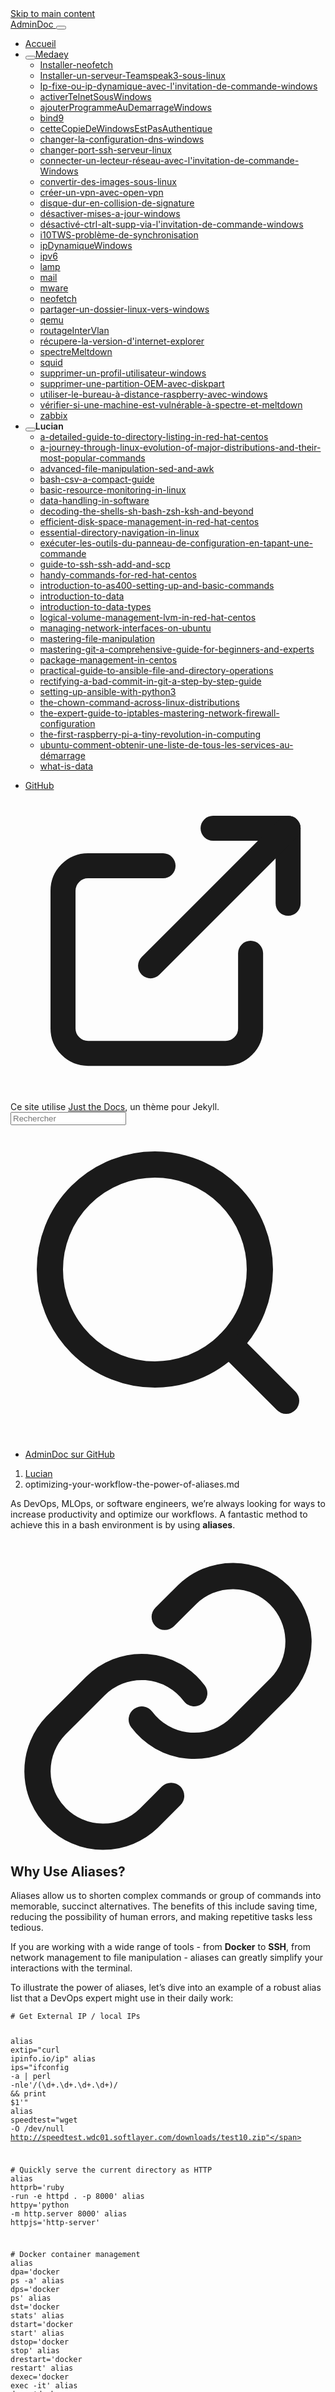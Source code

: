 <!DOCTYPE html><html lang="en-US"><head><meta charset="UTF-8"><meta http-equiv="X-UA-Compatible" content="IE=Edge"><link rel="stylesheet" href="/assets/css/just-the-docs-default.css"><link rel="stylesheet" href="/assets/css/just-the-docs-head-nav.css"><style id="jtd-nav-activation"> .site-nav > .nav-list:nth-child(1):not(.nav-category-list) > .nav-list-item:not(.external):not(:nth-child(3)) > .nav-list-link, .site-nav > .nav-list:nth-child(1):not(.nav-category-list) > .nav-list-item:not(.external) > .nav-list > .nav-list-item > .nav-list-link, .site-nav > .nav-list:nth-child(1):not(.nav-category-list) > .nav-list-item:not(.external) > .nav-list > .nav-list-item > .nav-list > .nav-list-item > .nav-list-link { background-image: none; } .site-nav > .nav-list:not(:nth-child(1):not(.nav-category-list)) .nav-list-link, .site-nav .nav-list-link.external { background-image: none; } .site-nav > .nav-list:nth-child(1):not(.nav-category-list) > .nav-list-item:not(.external):nth-child(3) > .nav-list-link { font-weight: 600; text-decoration: none; } .site-nav > .nav-category-list > .nav-list-item > .nav-list-expander svg, .site-nav > .nav-list:nth-child(1):not(.nav-category-list) > .nav-list-item:nth-child(3) > .nav-list-expander svg { transform: rotate(-90deg); } .site-nav > .nav-category-list > .nav-list-item > .nav-list, .site-nav > .nav-list:nth-child(1):not(.nav-category-list) > .nav-list-item:nth-child(3) > .nav-list { display: block; }</style><script src="/assets/js/vendor/lunr.min.js"></script> <script src="/assets/js/just-the-docs.js"></script><meta name="viewport" content="width=device-width, initial-scale=1"><link rel="icon" href="/favicon.ico" type="image/x-icon"><title>optimizing-your-workflow-the-power-of-aliases.md | AdminDoc</title><meta name="generator" content="Jekyll v4.3.2" /><meta property="og:title" content="optimizing-your-workflow-the-power-of-aliases.md" /><meta property="og:locale" content="en_US" /><meta name="description" content="Site de documentation informatique" /><meta property="og:description" content="Site de documentation informatique" /><link rel="canonical" href="https://www.admindoc.fr/Lucian/optimizing-your-workflow-the-power-of-aliases.md" /><meta property="og:url" content="https://www.admindoc.fr/Lucian/optimizing-your-workflow-the-power-of-aliases.md" /><meta property="og:site_name" content="AdminDoc" /><meta property="og:type" content="website" /><meta name="twitter:card" content="summary" /><meta property="twitter:title" content="optimizing-your-workflow-the-power-of-aliases.md" /> <script type="application/ld+json"> {"@context":"https://schema.org","@type":"WebPage","description":"Site de documentation informatique","headline":"optimizing-your-workflow-the-power-of-aliases.md","url":"https://www.admindoc.fr/Lucian/optimizing-your-workflow-the-power-of-aliases.md"}</script><body> <a class="skip-to-main" href="#main-content">Skip to main content</a> <svg xmlns="http://www.w3.org/2000/svg" class="d-none"> <symbol id="svg-link" viewBox="0 0 24 24"><title>Link</title><svg xmlns="http://www.w3.org/2000/svg" width="24" height="24" viewBox="0 0 24 24" fill="none" stroke="currentColor" stroke-width="2" stroke-linecap="round" stroke-linejoin="round" class="feather feather-link"><path d="M10 13a5 5 0 0 0 7.54.54l3-3a5 5 0 0 0-7.07-7.07l-1.72 1.71"></path><path d="M14 11a5 5 0 0 0-7.54-.54l-3 3a5 5 0 0 0 7.07 7.07l1.71-1.71"></path> </svg> </symbol> <symbol id="svg-menu" viewBox="0 0 24 24"><title>Menu</title><svg xmlns="http://www.w3.org/2000/svg" width="24" height="24" viewBox="0 0 24 24" fill="none" stroke="currentColor" stroke-width="2" stroke-linecap="round" stroke-linejoin="round" class="feather feather-menu"><line x1="3" y1="12" x2="21" y2="12"></line><line x1="3" y1="6" x2="21" y2="6"></line><line x1="3" y1="18" x2="21" y2="18"></line> </svg> </symbol> <symbol id="svg-arrow-right" viewBox="0 0 24 24"><title>Expand</title><svg xmlns="http://www.w3.org/2000/svg" width="24" height="24" viewBox="0 0 24 24" fill="none" stroke="currentColor" stroke-width="2" stroke-linecap="round" stroke-linejoin="round" class="feather feather-chevron-right"><polyline points="9 18 15 12 9 6"></polyline> </svg> </symbol> <symbol id="svg-external-link" width="24" height="24" viewBox="0 0 24 24" fill="none" stroke="currentColor" stroke-width="2" stroke-linecap="round" stroke-linejoin="round" class="feather feather-external-link"><title id="svg-external-link-title">(external link)</title><path d="M18 13v6a2 2 0 0 1-2 2H5a2 2 0 0 1-2-2V8a2 2 0 0 1 2-2h6"></path><polyline points="15 3 21 3 21 9"></polyline><line x1="10" y1="14" x2="21" y2="3"></line> </symbol> <symbol id="svg-doc" viewBox="0 0 24 24"><title>Document</title><svg xmlns="http://www.w3.org/2000/svg" width="24" height="24" viewBox="0 0 24 24" fill="none" stroke="currentColor" stroke-width="2" stroke-linecap="round" stroke-linejoin="round" class="feather feather-file"><path d="M13 2H6a2 2 0 0 0-2 2v16a2 2 0 0 0 2 2h12a2 2 0 0 0 2-2V9z"></path><polyline points="13 2 13 9 20 9"></polyline> </svg> </symbol> <symbol id="svg-search" viewBox="0 0 24 24"><title>Search</title><svg xmlns="http://www.w3.org/2000/svg" width="24" height="24" viewBox="0 0 24 24" fill="none" stroke="currentColor" stroke-width="2" stroke-linecap="round" stroke-linejoin="round" class="feather feather-search"> <circle cx="11" cy="11" r="8"></circle><line x1="21" y1="21" x2="16.65" y2="16.65"></line> </svg> </symbol> <symbol id="svg-copy" viewBox="0 0 16 16"><title>Copy</title><svg xmlns="http://www.w3.org/2000/svg" width="16" height="16" fill="currentColor" class="bi bi-clipboard" viewBox="0 0 16 16"><path d="M4 1.5H3a2 2 0 0 0-2 2V14a2 2 0 0 0 2 2h10a2 2 0 0 0 2-2V3.5a2 2 0 0 0-2-2h-1v1h1a1 1 0 0 1 1 1V14a1 1 0 0 1-1 1H3a1 1 0 0 1-1-1V3.5a1 1 0 0 1 1-1h1v-1z"/><path d="M9.5 1a.5.5 0 0 1 .5.5v1a.5.5 0 0 1-.5.5h-3a.5.5 0 0 1-.5-.5v-1a.5.5 0 0 1 .5-.5h3zm-3-1A1.5 1.5 0 0 0 5 1.5v1A1.5 1.5 0 0 0 6.5 4h3A1.5 1.5 0 0 0 11 2.5v-1A1.5 1.5 0 0 0 9.5 0h-3z"/> </svg> </symbol> <symbol id="svg-copied" viewBox="0 0 16 16"><title>Copied</title><svg xmlns="http://www.w3.org/2000/svg" width="16" height="16" fill="currentColor" class="bi bi-clipboard-check-fill" viewBox="0 0 16 16"><path d="M6.5 0A1.5 1.5 0 0 0 5 1.5v1A1.5 1.5 0 0 0 6.5 4h3A1.5 1.5 0 0 0 11 2.5v-1A1.5 1.5 0 0 0 9.5 0h-3Zm3 1a.5.5 0 0 1 .5.5v1a.5.5 0 0 1-.5.5h-3a.5.5 0 0 1-.5-.5v-1a.5.5 0 0 1 .5-.5h3Z"/><path d="M4 1.5H3a2 2 0 0 0-2 2V14a2 2 0 0 0 2 2h10a2 2 0 0 0 2-2V3.5a2 2 0 0 0-2-2h-1v1A2.5 2.5 0 0 1 9.5 5h-3A2.5 2.5 0 0 1 4 2.5v-1Zm6.854 7.354-3 3a.5.5 0 0 1-.708 0l-1.5-1.5a.5.5 0 0 1 .708-.708L7.5 10.793l2.646-2.647a.5.5 0 0 1 .708.708Z"/> </svg> </symbol> </svg><div class="side-bar"><div class="site-header" role="banner"> <a href="/" class="site-title lh-tight"> AdminDoc </a> <button id="menu-button" class="site-button btn-reset" aria-label="Toggle menu" aria-pressed="false"> <svg viewBox="0 0 24 24" class="icon" aria-hidden="true"><use xlink:href="#svg-menu"></use></svg> </button></div><nav aria-label="Main" id="site-nav" class="site-nav"><ul class="nav-list"><li class="nav-list-item"><a href="/" class="nav-list-link">Accueil</a><li class="nav-list-item"><button class="nav-list-expander btn-reset" aria-label="toggle items in Medaey category" aria-pressed="false"> <svg viewBox="0 0 24 24" aria-hidden="true"><use xlink:href="#svg-arrow-right"></use></svg> </button><a href="/medaey" class="nav-list-link">Medaey</a><ul class="nav-list"><li class="nav-list-item"><a href="/Medaey/Installer-neofetch" class="nav-list-link">Installer-neofetch</a><li class="nav-list-item"><a href="/Medaey/Installer-un-serveur-Teamspeak3-sous-linux" class="nav-list-link">Installer-un-serveur-Teamspeak3-sous-linux</a><li class="nav-list-item"><a href="/Medaey/Ip-fixe-ou-ip-dynamique-avec-l'invitation-de-commande-windows" class="nav-list-link">Ip-fixe-ou-ip-dynamique-avec-l'invitation-de-commande-windows</a><li class="nav-list-item"><a href="/Medaey/activerTelnetSousWindows" class="nav-list-link">activerTelnetSousWindows</a><li class="nav-list-item"><a href="/Medaey/ajouterProgrammeAuDemarrageWindows" class="nav-list-link">ajouterProgrammeAuDemarrageWindows</a><li class="nav-list-item"><a href="/Medaey/bind9" class="nav-list-link">bind9</a><li class="nav-list-item"><a href="/Medaey/cetteCopieDeWindowsEstPasAuthentique" class="nav-list-link">cetteCopieDeWindowsEstPasAuthentique</a><li class="nav-list-item"><a href="/Medaey/changer-la-configuration-dns-windows" class="nav-list-link">changer-la-configuration-dns-windows</a><li class="nav-list-item"><a href="/Medaey/changer-port-ssh-serveur-linux" class="nav-list-link">changer-port-ssh-serveur-linux</a><li class="nav-list-item"><a href="/Medaey/connecter-un-lecteur-r%C3%A9seau-avec-l'invitation-de-commande-Windows" class="nav-list-link">connecter-un-lecteur-réseau-avec-l'invitation-de-commande-Windows</a><li class="nav-list-item"><a href="/Medaey/convertir-des-images-sous-linux" class="nav-list-link">convertir-des-images-sous-linux</a><li class="nav-list-item"><a href="/Medaey/cr%C3%A9er-un-vpn-avec-open-vpn" class="nav-list-link">créer-un-vpn-avec-open-vpn</a><li class="nav-list-item"><a href="/Medaey/disque-dur-en-collision-de-signature" class="nav-list-link">disque-dur-en-collision-de-signature</a><li class="nav-list-item"><a href="/Medaey/d%C3%A9sactiver-mises-a-jour-windows" class="nav-list-link">désactiver-mises-a-jour-windows</a><li class="nav-list-item"><a href="/Medaey/d%C3%A9sactiv%C3%A9-ctrl-alt-supp-via-l'invitation-de-commande-windows" class="nav-list-link">désactivé-ctrl-alt-supp-via-l'invitation-de-commande-windows</a><li class="nav-list-item"><a href="/Medaey/i10TWS-probl%C3%A8me-de-synchronisation" class="nav-list-link">i10TWS-problème-de-synchronisation</a><li class="nav-list-item"><a href="/Medaey/ipDynamiqueWindows" class="nav-list-link">ipDynamiqueWindows</a><li class="nav-list-item"><a href="/Medaey/ipv6" class="nav-list-link">ipv6</a><li class="nav-list-item"><a href="/Medaey/lamp" class="nav-list-link">lamp</a><li class="nav-list-item"><a href="/Medaey/mail" class="nav-list-link">mail</a><li class="nav-list-item"><a href="/Medaey/mware" class="nav-list-link">mware</a><li class="nav-list-item"><a href="/Medaey/neofetch" class="nav-list-link">neofetch</a><li class="nav-list-item"><a href="/Medaey/partager-un-dossier-linux-vers-windows" class="nav-list-link">partager-un-dossier-linux-vers-windows</a><li class="nav-list-item"><a href="/Medaey/qemu" class="nav-list-link">qemu</a><li class="nav-list-item"><a href="/Medaey/routageInterVlan" class="nav-list-link">routageInterVlan</a><li class="nav-list-item"><a href="/Medaey/r%C3%A9cupere-la-version-d'internet-explorer" class="nav-list-link">récupere-la-version-d'internet-explorer</a><li class="nav-list-item"><a href="/Medaey/spectreMeltdown" class="nav-list-link">spectreMeltdown</a><li class="nav-list-item"><a href="/Medaey/squid" class="nav-list-link">squid</a><li class="nav-list-item"><a href="/Medaey/supprimer-un-profil-utilisateur-windows" class="nav-list-link">supprimer-un-profil-utilisateur-windows</a><li class="nav-list-item"><a href="/Medaey/supprimer-une-partition-OEM-avec-diskpart" class="nav-list-link">supprimer-une-partition-OEM-avec-diskpart</a><li class="nav-list-item"><a href="/Medaey/utiliser-le-bureau-%C3%A0-distance-raspberry-avec-windows" class="nav-list-link">utiliser-le-bureau-à-distance-raspberry-avec-windows</a><li class="nav-list-item"><a href="/Medaey/v%C3%A9rifier-si-une-machine-est-vuln%C3%A9rable-%C3%A0-spectre-et-meltdown" class="nav-list-link">vérifier-si-une-machine-est-vulnérable-à-spectre-et-meltdown</a><li class="nav-list-item"><a href="/Medaey/zabbix" class="nav-list-link">zabbix</a></ul><li class="nav-list-item"><button class="nav-list-expander btn-reset" aria-label="toggle items in Lucian category" aria-pressed="false"> <svg viewBox="0 0 24 24" aria-hidden="true"><use xlink:href="#svg-arrow-right"></use></svg> </button><a href="/Lucian" class="nav-list-link">Lucian</a><ul class="nav-list"><li class="nav-list-item"><a href="/Lucian/a-detailed-guide-to-directory-listing-in-red-hat-centos" class="nav-list-link">a-detailed-guide-to-directory-listing-in-red-hat-centos</a><li class="nav-list-item"><a href="/Lucian/a-journey-through-linux-evolution-of-major-distributions-and-their-most-popular-commands" class="nav-list-link">a-journey-through-linux-evolution-of-major-distributions-and-their-most-popular-commands</a><li class="nav-list-item"><a href="/Lucian/advanced-file-manipulation-sed-and-awk" class="nav-list-link">advanced-file-manipulation-sed-and-awk</a><li class="nav-list-item"><a href="/Lucian/bash-csv-a-compact-guide" class="nav-list-link">bash-csv-a-compact-guide</a><li class="nav-list-item"><a href="/Lucian/basic-resource-monitoring-in-linux" class="nav-list-link">basic-resource-monitoring-in-linux</a><li class="nav-list-item"><a href="/Lucian/data-handling-in-software" class="nav-list-link">data-handling-in-software</a><li class="nav-list-item"><a href="/Lucian/decoding-the-shells-sh-bash-zsh-ksh-and-beyond" class="nav-list-link">decoding-the-shells-sh-bash-zsh-ksh-and-beyond</a><li class="nav-list-item"><a href="/Lucian/efficient-disk-space-management-in-red-hat-centos" class="nav-list-link">efficient-disk-space-management-in-red-hat-centos</a><li class="nav-list-item"><a href="/Lucian/essential-directory-navigation-in-linux" class="nav-list-link">essential-directory-navigation-in-linux</a><li class="nav-list-item"><a href="/Lucian/ex%C3%A9cuter-les-outils-du-panneau-de-configuration-en-tapant-une-commande" class="nav-list-link">exécuter-les-outils-du-panneau-de-configuration-en-tapant-une-commande</a><li class="nav-list-item"><a href="/Lucian/guide-to-ssh-ssh-add-and-scp" class="nav-list-link">guide-to-ssh-ssh-add-and-scp</a><li class="nav-list-item"><a href="/Lucian/handy-commands-for-red-hat-centos" class="nav-list-link">handy-commands-for-red-hat-centos</a><li class="nav-list-item"><a href="/Lucian/introduction-to-as400-setting-up-and-basic-commands" class="nav-list-link">introduction-to-as400-setting-up-and-basic-commands</a><li class="nav-list-item"><a href="/Lucian/introduction-to-data" class="nav-list-link">introduction-to-data</a><li class="nav-list-item"><a href="/Lucian/introduction-to-data-types" class="nav-list-link">introduction-to-data-types</a><li class="nav-list-item"><a href="/Lucian/logical-volume-management-lvm-in-red-hat-centos" class="nav-list-link">logical-volume-management-lvm-in-red-hat-centos</a><li class="nav-list-item"><a href="/Lucian/managing-network-interfaces-on-ubuntu" class="nav-list-link">managing-network-interfaces-on-ubuntu</a><li class="nav-list-item"><a href="/Lucian/mastering-file-manipulation" class="nav-list-link">mastering-file-manipulation</a><li class="nav-list-item"><a href="/Lucian/mastering-git-a-comprehensive-guide-for-beginners-and-experts" class="nav-list-link">mastering-git-a-comprehensive-guide-for-beginners-and-experts</a><li class="nav-list-item"><a href="/Lucian/package-management-in-centos" class="nav-list-link">package-management-in-centos</a><li class="nav-list-item"><a href="/Lucian/practical-guide-to-ansible-file-and-directory-operations" class="nav-list-link">practical-guide-to-ansible-file-and-directory-operations</a><li class="nav-list-item"><a href="/Lucian/rectifying-a-bad-commit-in-git-a-step-by-step-guide" class="nav-list-link">rectifying-a-bad-commit-in-git-a-step-by-step-guide</a><li class="nav-list-item"><a href="/Lucian/setting-up-ansible-with-python3" class="nav-list-link">setting-up-ansible-with-python3</a><li class="nav-list-item"><a href="/Lucian/the-chown-command-across-linux-distributions" class="nav-list-link">the-chown-command-across-linux-distributions</a><li class="nav-list-item"><a href="/Lucian/the-expert-guide-to-iptables-mastering-network-firewall-configuration" class="nav-list-link">the-expert-guide-to-iptables-mastering-network-firewall-configuration</a><li class="nav-list-item"><a href="/Lucian/the-first-raspberry-pi-a-tiny-revolution-in-computing" class="nav-list-link">the-first-raspberry-pi-a-tiny-revolution-in-computing</a><li class="nav-list-item"><a href="/Lucian/ubuntu-comment-obtenir-une-liste-de-tous-les-services-au-d%C3%A9marrage" class="nav-list-link">ubuntu-comment-obtenir-une-liste-de-tous-les-services-au-démarrage</a><li class="nav-list-item"><a href="/Lucian/what-is-data" class="nav-list-link">what-is-data</a></ul></ul><ul class="nav-list"><li class="nav-list-item external"> <a href="https://github.com/AdminDoc/admindoc.github.io" class="nav-list-link external" > GitHub <svg viewBox="0 0 24 24" aria-labelledby="svg-external-link-title"><use xlink:href="#svg-external-link"></use></svg> </a></ul></nav><footer class="site-footer"> Ce site utilise <a href="https://github.com/just-the-docs/just-the-docs">Just the Docs</a>, un thème pour Jekyll.</footer></div><div class="main" id="top"><div id="main-header" class="main-header"><div class="search" role="search"><div class="search-input-wrap"> <input type="text" id="search-input" class="search-input" tabindex="0" placeholder="Rechercher" aria-label="Rechercher" autocomplete="off"> <label for="search-input" class="search-label"><svg viewBox="0 0 24 24" class="search-icon"><use xlink:href="#svg-search"></use></svg></label></div><div id="search-results" class="search-results"></div></div><nav aria-label="Auxiliary" class="aux-nav"><ul class="aux-nav-list"><li class="aux-nav-list-item"> <a href="https://github.com/AdminDoc/admindoc.github.io" class="site-button" > AdminDoc sur GitHub </a></ul></nav></div><div class="main-content-wrap"><nav aria-label="Breadcrumb" class="breadcrumb-nav"><ol class="breadcrumb-nav-list"><li class="breadcrumb-nav-list-item"><a href="/Lucian">Lucian</a><li class="breadcrumb-nav-list-item"><span>optimizing-your-workflow-the-power-of-aliases.md</span></ol></nav><div id="main-content" class="main-content"><main><p>As DevOps, MLOps, or software engineers, we’re always looking for ways to increase productivity and optimize our workflows. A fantastic method to achieve this in a bash environment is by using <strong>aliases</strong>.</p><h2 id="why-use-aliases"> <a href="#why-use-aliases" class="anchor-heading" aria-labelledby="why-use-aliases"><svg viewBox="0 0 16 16" aria-hidden="true"><use xlink:href="#svg-link"></use></svg></a> Why Use Aliases?</h2><p>Aliases allow us to shorten complex commands or group of commands into memorable, succinct alternatives. The benefits of this include saving time, reducing the possibility of human errors, and making repetitive tasks less tedious.</p><p>If you are working with a wide range of tools - from <strong>Docker</strong> to <strong>SSH</strong>, from network management to file manipulation - aliases can greatly simplify your interactions with the terminal.</p><p>To illustrate the power of aliases, let’s dive into an example of a robust alias list that a DevOps expert might use in their daily work:</p><div class="language-bash highlighter-rouge"><div class="highlight"><pre class="highlight"><code><span class="c"># Get External IP / local IPs</span>
<span class="nb">alias </span><span class="nv">extip</span><span class="o">=</span><span class="s2">"curl ipinfo.io/ip"</span>
<span class="nb">alias </span><span class="nv">ips</span><span class="o">=</span><span class="s2">"ifconfig -a | perl -nle'/(</span><span class="se">\d</span><span class="s2">+</span><span class="se">\.\d</span><span class="s2">+</span><span class="se">\.\d</span><span class="s2">+</span><span class="se">\.\d</span><span class="s2">+)/ &amp;&amp; print </span><span class="nv">$1</span><span class="s2">'"</span>
<span class="nb">alias </span><span class="nv">speedtest</span><span class="o">=</span><span class="s2">"wget -O /dev/null http://speedtest.wdc01.softlayer.com/downloads/test10.zip"</span>

<span class="c"># Quickly serve the current directory as HTTP</span>
<span class="nb">alias </span><span class="nv">httprb</span><span class="o">=</span><span class="s1">'ruby -run -e httpd . -p 8000'</span>
<span class="nb">alias </span><span class="nv">httpy</span><span class="o">=</span><span class="s1">'python -m http.server 8000'</span>
<span class="nb">alias </span><span class="nv">httpjs</span><span class="o">=</span><span class="s1">'http-server'</span>

<span class="c"># Docker container management</span>
<span class="nb">alias </span><span class="nv">dpa</span><span class="o">=</span><span class="s1">'docker ps -a'</span>
<span class="nb">alias </span><span class="nv">dps</span><span class="o">=</span><span class="s1">'docker ps'</span>
<span class="nb">alias </span><span class="nv">dst</span><span class="o">=</span><span class="s1">'docker stats'</span>
<span class="nb">alias </span><span class="nv">dstart</span><span class="o">=</span><span class="s1">'docker start'</span>
<span class="nb">alias </span><span class="nv">dstop</span><span class="o">=</span><span class="s1">'docker stop'</span>
<span class="nb">alias </span><span class="nv">drestart</span><span class="o">=</span><span class="s1">'docker restart'</span>
<span class="nb">alias </span><span class="nv">dexec</span><span class="o">=</span><span class="s1">'docker exec -it'</span>
<span class="nb">alias </span><span class="nv">drun</span><span class="o">=</span><span class="s1">'docker run'</span>
<span class="nb">alias </span><span class="nv">dlogs</span><span class="o">=</span><span class="s1">'docker logs'</span>

<span class="c"># Docker image management</span>
<span class="nb">alias </span><span class="nv">dimages</span><span class="o">=</span><span class="s1">'docker images'</span>
<span class="nb">alias </span><span class="nv">dinspect</span><span class="o">=</span><span class="s1">'docker image inspect'</span>
<span class="nb">alias </span><span class="nv">dremove</span><span class="o">=</span><span class="s1">'docker image rm'</span>

<span class="c"># Docker volume management</span>
<span class="nb">alias </span><span class="nv">dvolumes</span><span class="o">=</span><span class="s1">'docker volume ls'</span>
<span class="nb">alias </span><span class="nv">dvinspect</span><span class="o">=</span><span class="s1">'docker volume inspect'</span>
<span class="nb">alias </span><span class="nv">dvr</span><span class="o">=</span><span class="s1">'docker volume rm'</span>

<span class="c"># Docker network management</span>
<span class="nb">alias </span><span class="nv">dnetworks</span><span class="o">=</span><span class="s1">'docker network ls'</span>
<span class="nb">alias </span><span class="nv">dninspect</span><span class="o">=</span><span class="s1">'docker network inspect'</span>
<span class="nb">alias </span><span class="nv">dnrm</span><span class="o">=</span><span class="s1">'docker network rm'</span>

<span class="c"># Docker-compose aliases</span>
<span class="nb">alias </span><span class="nv">dcup</span><span class="o">=</span><span class="s1">'docker-compose up'</span>
<span class="nb">alias </span><span class="nv">dcdown</span><span class="o">=</span><span class="s1">'docker-compose down'</span>
<span class="nb">alias </span><span class="nv">dcrestart</span><span class="o">=</span><span class="s1">'docker-compose restart'</span>
<span class="nb">alias </span><span class="nv">dcb</span><span class="o">=</span><span class="s1">'docker-compose build'</span>
<span class="nb">alias </span><span class="nv">dcpull</span><span class="o">=</span><span class="s1">'docker-compose pull'</span>
<span class="nb">alias </span><span class="nv">dcps</span><span class="o">=</span><span class="s1">'docker-compose ps'</span>
<span class="nb">alias </span><span class="nv">dclogs</span><span class="o">=</span><span class="s1">'docker-compose logs'</span>

<span class="c"># Dockerfile build, e.g., $dbu docker/test</span>
dbu<span class="o">()</span> <span class="o">{</span> docker build <span class="nt">-t</span><span class="o">=</span><span class="nv">$1</span> .<span class="p">;</span> <span class="o">}</span>

<span class="c"># Show all alias related docker</span>
dalias<span class="o">()</span> <span class="o">{</span> <span class="nb">alias</span> | <span class="nb">grep</span> <span class="s1">'docker'</span> | <span class="nb">sed</span> <span class="s2">"s/^</span><span class="se">\(</span><span class="s2">[^=]*</span><span class="se">\)</span><span class="s2">=</span><span class="se">\(</span><span class="s2">.*</span><span class="se">\)</span><span class="s2">/</span><span class="se">\1</span><span class="s2"> =&gt; </span><span class="se">\2</span><span class="s2">/"</span>| <span class="nb">sed</span> <span class="s2">"s/['|</span><span class="se">\'</span><span class="s2">]//g"</span> | <span class="nb">sort</span><span class="p">;</span> <span class="o">}</span>

<span class="c"># Listing files</span>
<span class="nb">alias </span><span class="nv">l</span><span class="o">=</span><span class="s1">'ls -al'</span>
<span class="nb">alias </span><span class="nv">ltr</span><span class="o">=</span><span class="s1">'ls -ltr'</span>
<span class="nb">alias </span><span class="nv">lth</span><span class="o">=</span><span class="s1">'l -t|head'</span>
<span class="nb">alias </span><span class="nv">lh</span><span class="o">=</span><span class="s1">'ls -Shl | less'</span>
<span class="nb">alias </span><span class="nv">tf</span><span class="o">=</span><span class="s1">'tail -f -n 100'</span>

<span class="c"># Networking - Security and Troubleshooting</span>
<span class="nb">alias </span><span class="nv">ports</span><span class="o">=</span><span class="s1">'netstat -tuln'</span>
<span class="nb">alias </span><span class="nv">ping</span><span class="o">=</span><span class="s1">'ping -c 5'</span>
<span class="nb">alias </span><span class="nv">traceroute</span><span class="o">=</span><span class="s1">'traceroute -I'</span>
<span class="nb">alias </span><span class="nv">ifc</span><span class="o">=</span><span class="s1">'ifconfig'</span>
<span class="nb">alias </span><span class="nv">iw</span><span class="o">=</span><span class="s1">'iwconfig'</span>
<span class="nb">alias </span><span class="nv">arp</span><span class="o">=</span><span class="s1">'arp -a'</span>
<span class="nb">alias </span><span class="nv">nslookup</span><span class="o">=</span><span class="s1">'nslookup -type=any'</span>
<span class="nb">alias </span><span class="nv">dig</span><span class="o">=</span><span class="s1">'dig +nocmd'</span>
<span class="nb">alias </span><span class="nv">nmap</span><span class="o">=</span><span class="s1">'sudo nmap'</span>
<span class="nb">alias </span><span class="nv">tcpdump</span><span class="o">=</span><span class="s1">'sudo tcpdump -i any'</span>
<span class="nb">alias </span><span class="nv">ss</span><span class="o">=</span><span class="s1">'ss -tunlp'</span>
<span class="nb">alias </span><span class="nv">mtr</span><span class="o">=</span><span class="s1">'sudo mtr'</span>
<span class="nb">alias </span><span class="nv">http</span><span class="o">=</span><span class="s1">'curl -I'</span>
<span class="nb">alias </span><span class="nv">headers</span><span class="o">=</span><span class="s1">'curl -I'</span>

<span class="c"># Network Analysis and Monitoring</span>
<span class="nb">alias </span><span class="nv">iftop</span><span class="o">=</span><span class="s1">'sudo iftop -nNP'</span>
<span class="nb">alias </span><span class="nv">ngrep</span><span class="o">=</span><span class="s1">'sudo ngrep -d any'</span>

<span class="c"># SSH</span>
<span class="nb">alias </span><span class="nv">ssh</span><span class="o">=</span><span class="s1">'ssh -o StrictHostKeyChecking=no'</span>
<span class="nb">alias </span><span class="nv">ssha</span><span class="o">=</span><span class="s1">'ssh-add'</span>

<span class="c"># Wireless</span>
<span class="nb">alias </span><span class="nv">wifi</span><span class="o">=</span><span class="s1">'nmcli device wifi list'</span>
<span class="nb">alias </span><span class="nv">wifion</span><span class="o">=</span><span class="s1">'nmcli radio wifi on'</span>
<span class="nb">alias </span><span class="nv">wifioff</span><span class="o">=</span><span class="s1">'nmcli radio wifi off'</span>

<span class="c"># Network File Transfer</span>
<span class="nb">alias </span><span class="nv">sftp</span><span class="o">=</span><span class="s1">'sftp -oBatchMode=no'</span>
<span class="nb">alias </span><span class="nv">scp</span><span class="o">=</span><span class="s1">'scp -oBatchMode=no'</span>

<span class="c"># Firewall</span>
<span class="nb">alias </span><span class="nv">fwlist</span><span class="o">=</span><span class="s1">'sudo iptables -L -n -v --line-numbers'</span>
<span class="nb">alias </span><span class="nv">fwc</span><span class="o">=</span><span class="s1">'sudo ufw enable'</span>
<span class="nb">alias </span><span class="nv">fwa</span><span class="o">=</span><span class="s1">'sudo ufw allow'</span>
<span class="nb">alias </span><span class="nv">fwi</span><span class="o">=</span><span class="s1">'sudo ufw deny'</span>
<span class="nb">alias </span><span class="nv">fws</span><span class="o">=</span><span class="s1">'sudo ufw status'</span>

<span class="c"># Disk Usage</span>
<span class="nb">alias </span><span class="nv">duh</span><span class="o">=</span><span class="s1">'du -h'</span>
<span class="nb">alias </span><span class="nv">duf</span><span class="o">=</span><span class="s1">'du -sh * | sort -rh'</span>

<span class="c"># File Information</span>
<span class="nb">alias </span><span class="nv">fileinfo</span><span class="o">=</span><span class="s1">'file -b'</span>
<span class="nb">alias </span><span class="nv">filemime</span><span class="o">=</span><span class="s1">'file -i'</span>

<span class="c"># Disk Usage Statistics</span>
<span class="nb">alias </span><span class="nv">dfh</span><span class="o">=</span><span class="s1">'df -h'</span>
<span class="nb">alias </span><span class="nv">dfi</span><span class="o">=</span><span class="s1">'df -i'</span>
<span class="nb">alias </span><span class="nv">mount</span><span class="o">=</span><span class="s1">'mount | column -t'</span>

<span class="c"># File Comparison</span>
<span class="nb">alias </span><span class="nv">diff</span><span class="o">=</span><span class="s1">'colordiff'</span>

<span class="c">#</span>

 Archive Creation
<span class="nb">alias </span><span class="nv">tarc</span><span class="o">=</span><span class="s1">'tar -czvf'</span>
<span class="nb">alias </span><span class="nv">tarx</span><span class="o">=</span><span class="s1">'tar -xzvf'</span>

<span class="c"># Archive Extraction</span>
<span class="nb">alias </span><span class="nv">un7z</span><span class="o">=</span><span class="s1">'7z x'</span>
<span class="nb">alias </span><span class="nv">unrar</span><span class="o">=</span><span class="s1">'unrar x'</span>
<span class="nb">alias </span><span class="nv">untar</span><span class="o">=</span><span class="s1">'tar -xzvf'</span>
<span class="nb">alias </span><span class="nv">unzip</span><span class="o">=</span><span class="s1">'unzip -o'</span>
</code></pre></div></div><p>As you can see, these aliases encompass a variety of functions and tools, from listing local and external IP addresses (<code class="language-plaintext highlighter-rouge">extip</code>, <code class="language-plaintext highlighter-rouge">ips</code>), Docker management (<code class="language-plaintext highlighter-rouge">dpa</code>, <code class="language-plaintext highlighter-rouge">dps</code>, <code class="language-plaintext highlighter-rouge">dst</code>), to file operations (<code class="language-plaintext highlighter-rouge">l</code>, <code class="language-plaintext highlighter-rouge">lh</code>, <code class="language-plaintext highlighter-rouge">tf</code>) and more.</p><p>By utilizing these aliases, a user can execute complex commands with just a few keystrokes, making their work faster and more efficient. Furthermore, these aliases are easily adaptable to any Linux distribution, making them a highly portable tool in any engineer’s toolkit.</p><h2 id="conclusion"> <a href="#conclusion" class="anchor-heading" aria-labelledby="conclusion"><svg viewBox="0 0 16 16" aria-hidden="true"><use xlink:href="#svg-link"></use></svg></a> Conclusion</h2><p>In the world of DevOps and MLOps, every second counts. Streamlining your workflow using bash aliases can be a game-changer, allowing for faster execution of tasks, reduced likelihood of errors, and overall improved productivity. It’s time to make the most out of your bash environment, and aliases are the perfect place to start.</p></main><hr><footer><p><a href="#top" id="back-to-top">Haut de page</a></p><p class="text-small text-grey-dk-100 mb-0">Copyright &copy; 2023</p><div class="d-flex mt-2"></div></footer></div></div><div class="search-overlay"></div></div><script src="https://cdn.jsdelivr.net/npm/mermaid@9.1.6/dist/mermaid.min.js"></script> <script> var config = {} ; mermaid.initialize(config); window.mermaid.init(undefined, document.querySelectorAll('.language-mermaid')); </script>
